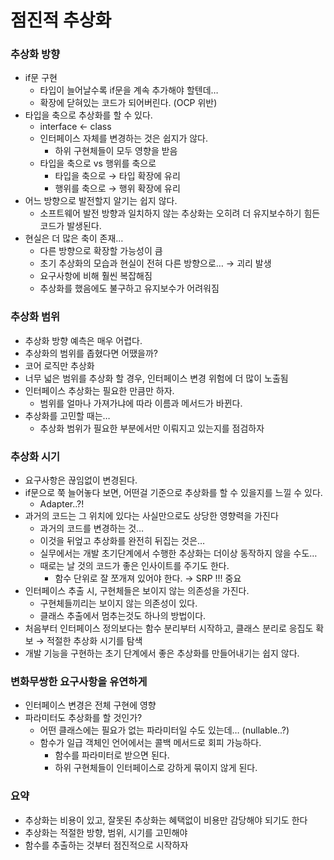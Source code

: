 # 점진적 추상화

### 추상화 방향

- if문 구현
    - 타입이 늘어날수록 if문을 계속 추가해야 할텐데…
    - 확장에 닫혀있는 코드가 되어버린다. (OCP 위반)
- 타입을 축으로 추상화를 할 수 있다.
    - interface ← class
    - 인터페이스 자체를 변경하는 것은 쉽지가 않다.
        - 하위 구현체들이 모두 영향을 받음
    - 타입을 축으로 vs 행위를 축으로
        - 타입을 축으로 → 타입 확장에 유리
        - 행위를 축으로 → 행위 확장에 유리
- 어느 방향으로 발전할지 알기는 쉽지 않다.
    - 소프트웨어 발전 방향과 일치하지 않는 추상화는 오히려 더 유지보수하기 힘든 코드가 발생된다.
- 현실은 더 많은 축이 존재…
    - 다른 방향으로 확장할 가능성이 큼
    - 초기 추상화의 모습과 현실이 전혀 다른 방향으로… → 괴리 발생
    - 요구사항에 비해 훨씬 복잡해짐
    - 추상화를 했음에도 불구하고 유지보수가 어려워짐

### 추상화 범위

- 추상화 방향 예측은 매우 어렵다.
- 추상화의 범위를 좁혔다면 어땠을까?
- 코어 로직만 추상화
- 너무 넓은 범위를 추상화 할 경우, 인터페이스 변경 위험에 더 많이 노출됨
- 인터페이스 추상화는 필요한 만큼만 하자.
    - 범위를 얼마나 가져가냐에 따라 이름과 메서드가 바뀐다.
- 추상화를 고민할 때는…
    - 추상화 범위가 필요한 부분에서만 이뤄지고 있는지를 점검하자

### 추상화 시기

- 요구사항은 끊임없이 변경된다.
- if문으로 쭉 늘어놓다 보면, 어떤걸 기준으로 추상화를 할 수 있을지를 느낄 수 있다.
    - Adapter..?!
- 과거의 코드는 그 위치에 있다는 사실만으로도 상당한 영향력을 가진다
    - 과거의 코드를 변경하는 것…
    - 이것을 뒤엎고 추상화를 완전히 뒤집는 것은…
    - 실무에서는 개발 초기단계에서 수행한 추상화는 더이상 동작하지 않을 수도…
    - 때로는 날 것의 코드가 좋은 인사이트를 주기도 한다.
        - 함수 단위로 잘 쪼개져 있어야 한다. → SRP !!! 중요
- 인터페이스 추출 시, 구현체들은 보이지 않는 의존성을 가진다.
    - 구현체들끼리는 보이지 않는 의존성이 있다.
    - 클래스 추출에서 멈추는것도 하나의 방법이다.
- 처음부터 인터페이스 정의보다는 함수 분리부터 시작하고, 클래스 분리로 응집도 확보 → 적절한 추상화 시기를 탐색
- 개발 기능을 구현하는 초기 단계에서 좋은 추상화를 만들어내기는 쉽지 않다.

### 변화무쌍한 요구사항을 유연하게

- 인터페이스 변경은 전체 구현에 영향
- 파라미터도 추상화를 할 것인가?
    - 어떤 클래스에는 필요가 없는 파라미터일 수도 있는데… (nullable..?)
    - 함수가 일급 객체인 언어에서는 콜백 메서드로 회피 가능하다.
        - 함수를 파라미터로 받으면 된다.
        - 하위 구현체들이 인터페이스로 강하게 묶이지 않게 된다.

### 요약

- 추상화는 비용이 있고, 잘못된 추상화는 혜택없이 비용만 감당해야 되기도 한다
- 추상화는 적절한 방향, 범위, 시기를 고민해야
- 함수를 추출하는 것부터 점진적으로 시작하자
